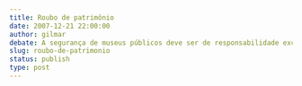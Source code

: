 ```yaml
---
title: Roubo de patrimônio
date: 2007-12-21 22:00:00
author: gilmar
debate: A segurança de museus públicos deve ser de responsabilidade exclusiva do Estado?
slug: roubo-de-patrimonio
status: publish 
type: post
---
```



